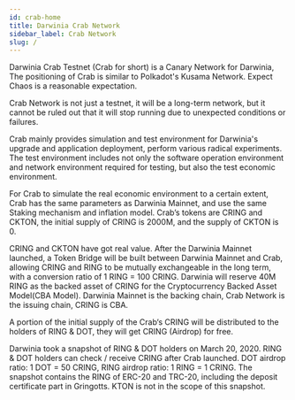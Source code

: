 ```yaml
---
id: crab-home
title: Darwinia Crab Network
sidebar_label: Crab Network
slug: /
---
```


Darwinia Crab Testnet (Crab for short) is a Canary Network for Darwinia, The positioning of Crab is similar to Polkadot's Kusama Network. Expect Chaos is a reasonable expectation.

Crab Network is not just a testnet, it will be a long-term network, but it cannot be ruled out that it will stop running due to unexpected conditions or failures.

Crab mainly provides simulation and test environment for Darwinia's upgrade and application deployment, perform various radical experiments. The test environment includes not only the software operation environment and network environment required for testing, but also the test economic environment.

For Crab to simulate the real economic environment to a certain extent, Crab has the same parameters as Darwinia Mainnet, and use the same Staking mechanism and inflation model.  Crab’s tokens are CRING and CKTON, the initial supply of CRING is 2000M, and the supply of CKTON is 0.

CRING and CKTON have got real value. After the Darwinia Mainnet launched, a Token Bridge will be built between Darwinia Mainnet and Crab, allowing CRING and RING to be mutually exchangeable in the long term, with a conversion ratio of 1 RING = 100 CRING. Darwinia will reserve 40M RING as the backed asset of CRING for the Cryptocurrency Backed Asset Model(CBA Model). Darwinia Mainnet is the backing chain, Crab Network is the issuing chain, CRING is CBA.

A portion of the initial supply of the Crab‘s CRING will be distributed to the holders of RING & DOT, they will get CRING (Airdrop) for free.

Darwinia took a snapshot of RING & DOT holders on March 20, 2020. RING & DOT holders can check / receive CRING after Crab launched. DOT airdrop ratio: 1 DOT = 50 CRING, RING airdrop ratio: 1 RING = 1 CRING. The snapshot contains the RING of ERC-20 and TRC-20, including the deposit certificate part in Gringotts. KTON is not in the scope of this snapshot.
